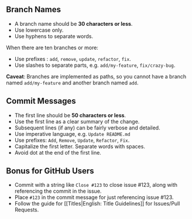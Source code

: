 ## Branch Names

- A branch name should be **30 characters or less**.
- Use lowercase only.
- Use hyphens to separate words.

When there are ten branches or more:

- Use prefixes : `add`, `remove`, `update`, `refactor`, `fix`.
- Use slashes to separate parts, e.g. `add/my-feature`, `fix/crazy-bug`.

**Caveat**: Branches are implemented as paths, so you cannot have a branch
named `add/my-feature` and another branch named `add`.

## Commit Messages

- The first line should be **50 characters or less**.
- Use the first line as a clear summary of the change.
- Subsequent lines (if any) can be fairly verbose and detailed.
- Use imperative language, e.g. `Update README.md`
- Use prefixes: `Add`, `Remove`, `Update`, `Refactor`, `Fix`.
- Capitalize the first letter. Separate words with spaces.
- Avoid dot at the end of the first line.

## Bonus for GitHub Users

- Commit with a string like `Close #123` to close issue #123, along with
referencing the commit in the issue.
- Place `#123` in the commit message for just referencing issue #123.
- Follow the guide for [[Titles|English: Title Guidelines]] for Issues/Pull Requests.
